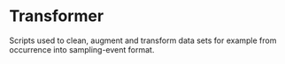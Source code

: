# Transformer
Scripts used to clean, augment and transform data sets for example from occurrence into sampling-event format.
